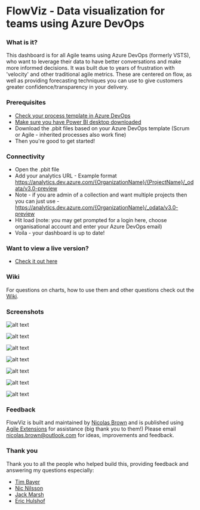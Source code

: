 # FlowViz - Data visualization for teams using Azure DevOps
### What is it?
This dashboard is for all Agile teams using Azure DevOps (formerly VSTS), who want to leverage their data to have better conversations and make more informed decisions. It was built due to years of frustration with 'velocity' and other traditional agile metrics. These are centered on flow, as well as providing forecasting techniques you can use to give customers greater confidence/transparency in your delivery.

### Prerequisites
* [Check your process template in Azure DevOps](https://docs.microsoft.com/en-us/azure/devops/boards/work-items/guidance/choose-process?view=azure-devops&tabs=basic-process)
* [Make sure you have Power BI desktop downloaded](https://www.microsoft.com/en-us/download/details.aspx?id=45331)
* Download the .pbit files based on your Azure DevOps template (Scrum or Agile - inherited processes also work fine)
* Then you're good to get started!

### Connectivity
* Open the .pbit file
* Add your analytics URL - Example format https://analytics.dev.azure.com/{OrganizationName}/{ProjectName}/_odata/v3.0-preview 
* Note - if you are admin of a collection and want multiple projects then you can just use -  https://analytics.dev.azure.com/{OrganizationName}/_odata/v3.0-preview
* Hit load (note: you may get prompted for a login here, choose organisational account and enter your Azure DevOps email)
* Voila - your dashboard is up to date!

### Want to view a live version?
* [Check it out here](https://app.powerbi.com/view?r=eyJrIjoiZTgxMTI1ZGItNzQwMC00NjJhLTgwMWMtZWE2M2MyOTdlYmQzIiwidCI6IjUxMzI5NGEwLTNlMjAtNDFiMi1hOTcwLTZkMzBiZjE1NDZmYSIsImMiOjZ9)

### Wiki 

For questions on charts, how to use them and other questions check out the [Wiki](https://github.com/nbrown02/FlowViz/wiki/FlowViz-Wiki).

### Screenshots
![alt text](https://raw.githubusercontent.com/nbrown02/FlowViz/master/Screenshots/FlowViz%20Page%201.png)

![alt text](https://raw.githubusercontent.com/nbrown02/FlowViz/master/Screenshots/FlowViz%20Page%201%20(tooltip).png)

![alt text](https://raw.githubusercontent.com/nbrown02/FlowViz/master/Screenshots/FlowViz%20Page%201%20(button).png)

![alt text](https://raw.githubusercontent.com/nbrown02/FlowViz/master/Screenshots/FlowViz%20Page%202.png)

![alt text](https://raw.githubusercontent.com/nbrown02/FlowViz/master/Screenshots/FlowViz%20Page%203.png)

![alt text](https://raw.githubusercontent.com/nbrown02/FlowViz/master/Screenshots/FlowViz%20Page%204.png)

![alt text](https://raw.githubusercontent.com/nbrown02/FlowViz/master/Screenshots/FlowViz%20Page%205.png)

### Feedback
FlowViz is built and maintained by [Nicolas Brown](https://www.nicolasbrown.co.uk/) and is published using [Agile Extensions](https://www.agileextensions.com/) for assistance (big thank you to them!)
Please email nicolas.brown@outlook.com for ideas, improvements and feedback.

### Thank you

Thank you to all the people who helped build this, providing feedback and answering my questions especially:
* [Tim Bayer](https://www.linkedin.com/in/tim-bayer-4ab28783/)
* [Nic Nilsson](https://www.linkedin.com/in/nicholas-nilsson-6b601225/)
* [Jack Marsh](https://www.linkedin.com/in/jack-marsh-1a1aa564)
* [Eric Hulshof](https://www.linkedin.com/in/eric-hulshof-485a0868/)
